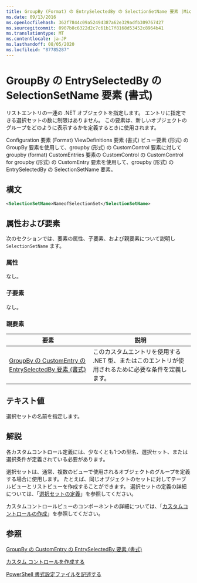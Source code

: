 ```yaml
---
title: GroupBy (Format) の EntrySelectedBy の SelectionSetName 要素 |Microsoft Docs
ms.date: 09/13/2016
ms.openlocfilehash: 362f7844c09a52494387a62e329adfb309767427
ms.sourcegitcommit: 0907b8c6322d2c7c61b17f8168d53452c8964b41
ms.translationtype: MT
ms.contentlocale: ja-JP
ms.lasthandoff: 08/05/2020
ms.locfileid: "87785287"
---
```

# <a name="selectionsetname-element-for-entryselectedby-for-groupby-format"></a>GroupBy の EntrySelectedBy の SelectionSetName 要素 (書式)

リストエントリの一連の .NET オブジェクトを指定します。 エントリに指定できる選択セットの数に制限はありません。 この要素は、新しいオブジェクトのグループをどのように表示するかを定義するときに使用されます。

Configuration 要素 (Format) ViewDefinitions 要素 (書式) ビュー要素 (形式) の GroupBy 要素を使用して、groupby (形式) の CustomControl 要素に対して groupby (format) CustomEntries 要素の CustomControl の CustomControl for groupby (形式) の CustomEntry 要素を使用して、groupby (形式) の EntrySelectedBy の SelectionSetName 要素。

## <a name="syntax"></a>構文

```xml
<SelectionSetName>NameofSelectionSet</SelectionSetName>
```

## <a name="attributes-and-elements"></a>属性および要素

次のセクションでは、要素の属性、子要素、および親要素について説明し `SelectionSetName` ます。

### <a name="attributes"></a>属性

なし。

### <a name="child-elements"></a>子要素

なし。

### <a name="parent-elements"></a>親要素

|要素|説明|
|-------------|-----------------|
|[GroupBy の CustomEntry の EntrySelectedBy 要素 (書式)](./entryselectedby-element-for-customentry-for-groupby-format.md)|このカスタムエントリを使用する .NET 型、またはこのエントリが使用されるために必要な条件を定義します。|

## <a name="text-value"></a>テキスト値

選択セットの名前を指定します。

## <a name="remarks"></a>解説

各カスタムコントロール定義には、少なくとも1つの型名、選択セット、または選択条件が定義されている必要があります。

選択セットは、通常、複数のビューで使用されるオブジェクトのグループを定義する場合に使用します。 たとえば、同じオブジェクトのセットに対してテーブルビューとリストビューを作成することができます。 選択セットの定義の詳細については、「[選択セットの定義](./defining-selection-sets.md)」を参照してください。

カスタムコントロールビューのコンポーネントの詳細については、「[カスタムコントロールの作成](./creating-custom-controls.md)」を参照してください。

## <a name="see-also"></a>参照

[GroupBy の CustomEntry の EntrySelectedBy 要素 (書式)](./entryselectedby-element-for-customentry-for-groupby-format.md)

[カスタム コントロールを作成する](./creating-custom-controls.md)

[PowerShell 書式設定ファイルを記述する](./writing-a-powershell-formatting-file.md)
